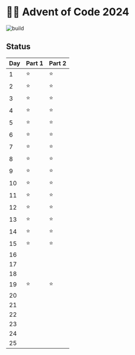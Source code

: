 # 🦀🎄 Advent of Code 2024

![build](https://github.com/mtharrison/advent-of-code2024/actions/workflows/rust.yml/badge.svg)

<!---Results Table BEGIN-->

## Status

| Day | Part 1 | Part 2 |
| --- | ------ | ------ |
| 1   | ⭐️    | ⭐️    |
| 2   | ⭐️    | ⭐️    |
| 3   | ⭐️    | ⭐️    |
| 4   | ⭐️    | ⭐️    |
| 5   | ⭐️    | ⭐️    |
| 6   | ⭐️    | ⭐️    |
| 7   | ⭐️    | ⭐️    |
| 8   | ⭐️    | ⭐️    |
| 9   | ⭐️    | ⭐️    |
| 10  | ⭐️    | ⭐️    |
| 11  | ⭐️    | ⭐️    |
| 12  | ⭐️    | ⭐️    |
| 13  | ⭐️    | ⭐️    |
| 14  | ⭐️    | ⭐️    |
| 15  | ⭐️    | ⭐️    |
| 16  |        |        |
| 17  |        |        |
| 18  |        |        |
| 19  | ⭐️    | ⭐️    |
| 20  |        |        |
| 21  |        |        |
| 22  |        |        |
| 23  |        |        |
| 24  |        |        |
| 25  |        |        |

<!---Results Table END-->
